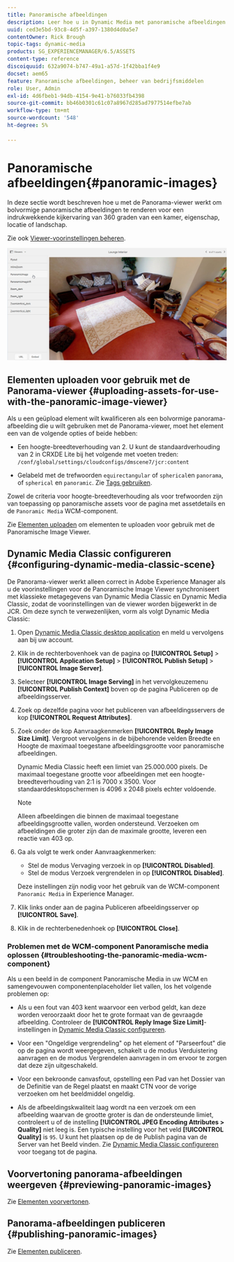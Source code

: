 ```yaml
---
title: Panoramische afbeeldingen
description: Leer hoe u in Dynamic Media met panoramische afbeeldingen werkt.
uuid: ced3e5bd-93c8-4d5f-a397-1380d4d0a5e7
contentOwner: Rick Brough
topic-tags: dynamic-media
products: SG_EXPERIENCEMANAGER/6.5/ASSETS
content-type: reference
discoiquuid: 632a9074-b747-49a1-a57d-1f42bba1f4e9
docset: aem65
feature: Panoramische afbeeldingen, beheer van bedrijfsmiddelen
role: User, Admin
exl-id: 4d6fbeb1-94db-4154-9e41-b76033fb4398
source-git-commit: bb46b0301c61c07a8967d285ad7977514efbe7ab
workflow-type: tm+mt
source-wordcount: '548'
ht-degree: 5%

---
```


# Panoramische afbeeldingen{#panoramic-images}

In deze sectie wordt beschreven hoe u met de Panorama-viewer werkt om bolvormige panoramische afbeeldingen te renderen voor een indrukwekkende kijkervaring van 360 graden van een kamer, eigenschap, locatie of landschap.

Zie ook [Viewer-voorinstellingen beheren](/help/assets/managing-viewer-presets.md).

![panoramisch beeld2](assets/panoramic-image2.png)

## Elementen uploaden voor gebruik met de Panorama-viewer {#uploading-assets-for-use-with-the-panoramic-image-viewer}

Als u een geüpload element wilt kwalificeren als een bolvormige panorama-afbeelding die u wilt gebruiken met de Panorama-viewer, moet het element een van de volgende opties of beide hebben:

* Een hoogte-breedteverhouding van 2.
U kunt de standaardverhouding van 2 in CRXDE Lite bij het volgende met voeten treden:
   `/conf/global/settings/cloudconfigs/dmscene7/jcr:content`

* Gelabeld met de trefwoorden `equirectangular` of `spherical`en `panorama`, of `spherical` en `panoramic`. Zie [Tags gebruiken](/help/sites-authoring/tags.md).

Zowel de criteria voor hoogte-breedteverhouding als voor trefwoorden zijn van toepassing op panoramische assets voor de pagina met assetdetails en de `Panoramic Media` WCM-component.

Zie [Elementen uploaden](/help/assets/manage-assets.md#uploading-assets) om elementen te uploaden voor gebruik met de Panoramische Image Viewer.

## Dynamic Media Classic configureren {#configuring-dynamic-media-classic-scene}

De Panorama-viewer werkt alleen correct in Adobe Experience Manager als u de voorinstellingen voor de Panoramische Image Viewer synchroniseert met klassieke metagegevens van Dynamic Media Classic en Dynamic Media Classic, zodat de voorinstellingen van de viewer worden bijgewerkt in de JCR. Om deze synch te verwezenlijken, vorm als volgt Dynamic Media Classic:

1. Open [Dynamic Media Classic desktop application](https://experienceleague.adobe.com/docs/dynamic-media-classic/using/getting-started/signing-out.html#getting-started) en meld u vervolgens aan bij uw account.

1. Klik in de rechterbovenhoek van de pagina op **[!UICONTROL Setup]** > **[!UICONTROL Application Setup]** > **[!UICONTROL Publish Setup]** > **[!UICONTROL Image Server]**.
1. Selecteer **[!UICONTROL Image Serving]** in het vervolgkeuzemenu **[!UICONTROL Publish Context]** boven op de pagina Publiceren op de afbeeldingsserver.

1. Zoek op dezelfde pagina voor het publiceren van afbeeldingsservers de kop **[!UICONTROL Request Attributes]**.
1. Zoek onder de kop Aanvraagkenmerken **[!UICONTROL Reply Image Size Limit]**. Vergroot vervolgens in de bijbehorende velden Breedte en Hoogte de maximaal toegestane afbeeldingsgrootte voor panoramische afbeeldingen.

   Dynamic Media Classic heeft een limiet van 25.000.000 pixels. De maximaal toegestane grootte voor afbeeldingen met een hoogte-breedteverhouding van 2:1 is 7000 x 3500. Voor standaarddesktopschermen is 4096 x 2048 pixels echter voldoende.

   >[!NOTE]
   >
   >Alleen afbeeldingen die binnen de maximaal toegestane afbeeldingsgrootte vallen, worden ondersteund. Verzoeken om afbeeldingen die groter zijn dan de maximale grootte, leveren een reactie van 403 op.

1. Ga als volgt te werk onder Aanvraagkenmerken:

   * Stel de modus Vervaging verzoek in op **[!UICONTROL Disabled]**.
   * Stel de modus Verzoek vergrendelen in op **[!UICONTROL Disabled]**.

   Deze instellingen zijn nodig voor het gebruik van de WCM-component `Panoramic Media` in Experience Manager.

1. Klik links onder aan de pagina Publiceren afbeeldingsserver op **[!UICONTROL Save]**.

1. Klik in de rechterbenedenhoek op **[!UICONTROL Close]**.

### Problemen met de WCM-component Panoramische media oplossen {#troubleshooting-the-panoramic-media-wcm-component}

Als u een beeld in de component Panoramische Media in uw WCM en samengevouwen componentenplaceholder liet vallen, los het volgende problemen op:

* Als u een fout van 403 kent waarvoor een verbod geldt, kan deze worden veroorzaakt door het te grote formaat van de gevraagde afbeelding. Controleer de **[!UICONTROL Reply Image Size Limit]**-instellingen in [Dynamic Media Classic configureren](/help/assets/panoramic-images.md#configuring-dynamic-media-classic-scene).

* Voor een &quot;Ongeldige vergrendeling&quot; op het element of &quot;Parseerfout&quot; die op de pagina wordt weergegeven, schakelt u de modus Verduistering aanvragen en de modus Vergrendelen aanvragen in om ervoor te zorgen dat deze zijn uitgeschakeld.
* Voor een bekroonde canvasfout, opstelling een Pad van het Dossier van de Definitie van de Regel plaatst en maakt CTN voor de vorige verzoeken om het beeldmiddel ongeldig.
* Als de afbeeldingskwaliteit laag wordt na een verzoek om een afbeelding waarvan de grootte groter is dan de ondersteunde limiet, controleert u of de instelling **[!UICONTROL JPEG Encoding Attributes > Quality]** niet leeg is. Een typische instelling voor het veld **[!UICONTROL Quality]** is `95`. U kunt het plaatsen op de de Publish pagina van de Server van het Beeld vinden. Zie [Dynamic Media Classic configureren](/help/assets/panoramic-images.md#configuring-dynamic-media-classic-scene) voor toegang tot de pagina.

## Voorvertoning panorama-afbeeldingen weergeven {#previewing-panoramic-images}

Zie [Elementen voorvertonen](/help/assets/previewing-assets.md).

## Panorama-afbeeldingen publiceren {#publishing-panoramic-images}

Zie [Elementen publiceren](/help/assets/publishing-dynamicmedia-assets.md).
